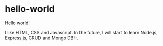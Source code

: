 # hello-world

Hello world!

I like HTML, CSS and Javascript. In the future, I will start to learn Node.js, Express.js, CRUD and Mongo DB:sparkles:.
